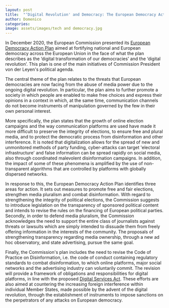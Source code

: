 ```yaml
---
layout: post
title:  "‘Digital Revolution' and Democracy: The European Democracy Action Plan"
author: Domenico
categories: 
image: assets/images/tech and democracy.jpg
---
```

In December 2020, the European Commission presented its [European Democracy Action Plan](https://eur-lex.europa.eu/legal-content/EN/TXT/?uri=COM%3A2020%3A790%3AFIN&qid=1607079662423) aimed at fortifying national and European democracy across the European Union in the face of what the plan describes as the ‘digital transformation of our democracies’ and the ‘digital revolution’. This plan is one of the main initiatives of Commission President von der Leyen's political agenda. 

The central theme of the plan relates to the threats that European democracies are now facing from the abuse of media power due to the ongoing digital revolution. In particular, the plan aims to further promote a society in which people are enabled to make free choices and express their opinions in a context in which, at the same time, communication channels do not become instruments of manipulation governed by the few in their own personal interest. 

More specifically, the plan states that the growth of online election campaigns and the way communication platforms are used have made it more difficult to preserve the integrity of elections, to ensure free and plural media, and to protect the democratic process from disinformation and other interference. It is noted that digitalization allows for the spread of new and unmonitored methods of party funding, cyber-attacks can target 'electoral infrastructure' and false information can be spread rapidly on social media, also through coordinated malevolent disinformation campaigns. In addition, the impact of some of these phenomena is amplified by the use of non-transparent algorithms that are controlled by platforms with globally dispersed networks.

In response to this, the European Democracy Action Plan identifies three areas for action. It sets out measures to promote free and fair elections, strengthen media pluralism and combat disinformation. With regard to strengthening the integrity of political elections, the Commission suggests to introduce legislation on the transparency of sponsored political content and intends to revise the rules on the financing of European political parties. Secondly, in order to defend media pluralism, the Commission acknowledges the need to support the entire class of journalists against threats or lawsuits which are simply intended to dissuade them from freely offering information in the interests of the community. The proposals of strengthening transparency regarding media ownership, through a new ad hoc observatory, and state advertising, pursue the same goal.

Finally, the Commission's plan includes the need to revise the Code of Practice on Disinformation, i.e. the code of conduct containing regulatory standards to combat disinformation, to which online platforms, major social networks and the advertising industry can voluntarily commit. The revision will provide a framework of obligations and responsibilities for digital platforms, in line with the proposed [Digital Services Act](https://ec.europa.eu/info/strategy/priorities-2019-2024/europe-fit-digital-age/digital-services-act-ensuring-safe-and-accountable-online-environment_en). These efforts are also aimed at countering the increasing foreign interference within individual Member States, made possible by the advent of the digital revolution, through the establishment of instruments to impose sanctions on the perpetrators of any attacks on European democracy.
